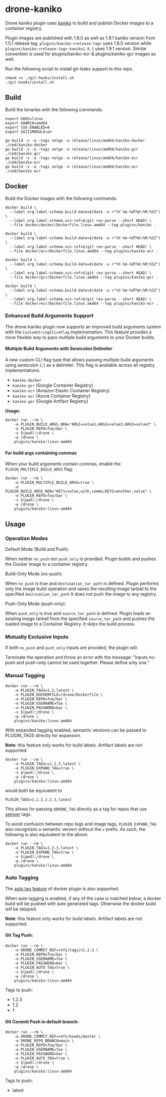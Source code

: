 # drone-kaniko

Drone kaniko plugin uses [kaniko](https://github.com/GoogleContainerTools/kaniko) to build and publish Docker images to a container registry.

Plugin images are published with 1.6.0 as well as 1.9.1 kaniko version from 1.5.1 release tag. `plugins/kaniko:<release-tag>` uses 1.6.0 version while `plugins/kaniko:<release-tag>-kaniko1.9.1` uses 1.9.1 version. Similar convention is used for plugins/kaniko-ecr & plugins/kaniko-gcr images as well.

Run the following script to install git-leaks support to this repo.

```
chmod +x ./git-hooks/install.sh
./git-hooks/install.sh
```

## Build

Build the binaries with the following commands:

```console
export GOOS=linux
export GOARCH=amd64
export CGO_ENABLED=0
export GO111MODULE=on

go build -v -a -tags netgo -o release/linux/amd64/kaniko-docker ./cmd/kaniko-docker
go build -v -a -tags netgo -o release/linux/amd64/kaniko-gcr ./cmd/kaniko-gcr
go build -v -a -tags netgo -o release/linux/amd64/kaniko-ecr ./cmd/kaniko-ecr
go build -v -a -tags netgo -o release/linux/amd64/kaniko-acr ./cmd/kaniko-acr
```

## Docker

Build the Docker images with the following commands:

```console
docker build \
  --label org.label-schema.build-date=$(date -u +"%Y-%m-%dT%H:%M:%SZ") \
  --label org.label-schema.vcs-ref=$(git rev-parse --short HEAD) \
  --file docker/docker/Dockerfile.linux.amd64 --tag plugins/kaniko .

docker build \
  --label org.label-schema.build-date=$(date -u +"%Y-%m-%dT%H:%M:%SZ") \
  --label org.label-schema.vcs-ref=$(git rev-parse --short HEAD) \
  --file docker/acr/Dockerfile.linux.amd64 --tag plugins/kaniko-acr .

docker build \
  --label org.label-schema.build-date=$(date -u +"%Y-%m-%dT%H:%M:%SZ") \
  --label org.label-schema.vcs-ref=$(git rev-parse --short HEAD) \
  --file docker/gcr/Dockerfile.linux.amd64 --tag plugins/kaniko-gcr .

docker build \
  --label org.label-schema.build-date=$(date -u +"%Y-%m-%dT%H:%M:%SZ") \
  --label org.label-schema.vcs-ref=$(git rev-parse --short HEAD) \
  --file docker/ecr/Dockerfile.linux.amd64 --tag plugins/kaniko-ecr .
```

### Enhanced Build Arguments Support

The drone-kaniko plugin now supports an improved build arguments system with the `CustomStringSliceFlag` implementation. This feature provides a more flexible way to pass multiple build arguments to your Docker builds.

#### Multiple Build Arguments with Semicolon Delimiter

A new custom CLI flag type that allows passing multiple build arguments using semicolon (`;`) as a delimiter. This flag is available across all registry implementations:

- `kaniko-docker`
- `kaniko-gcr` (Google Container Registry)
- `kaniko-ecr` (Amazon Elastic Container Registry)
- `kaniko-acr` (Azure Container Registry)
- `kaniko-gar` (Google Artifact Registry)

**Usage:**

```console
docker run --rm \
    -e PLUGIN_BUILD_ARGS_NEW="ARG1=value1;ARG2=value2;ARG3=value3" \
    -e PLUGIN_REPO=foo/bar \
    -v $(pwd):/drone \
    -w /drone \
    plugins/kaniko:linux-amd64
```

#### For build args containing commas

When your build arguments contain commas, enable the `PLUGIN_MULTIPLE_BUILD_ARGS` flag:

```console
docker run --rm \
    -e PLUGIN_MULTIPLE_BUILD_ARGS=true \
    -e PLUGIN_BUILD_ARGS_NEW="KEY1=value,with,comma;KEY2=another,value" \
    -e PLUGIN_REPO=foo/bar \
    -v $(pwd):/drone \
    -w /drone \
    plugins/kaniko:linux-amd64
```

## Usage

### Operation Modes

Default Mode (Build and Push):

When neither `no_push` nor `push_only` is provided. Plugin builds and pushes the Docker image to a container registry.

Build-Only Mode (no-push):

When `no_push` is true and `destination_tar_path` is defined.
Plugin performs only the image build operation and saves the resulting image tarball to the specified `destination_tar_path`
It does not push the image to any registry.

Push-Only Mode (push-only):

When `push_only` is true and `source_tar_path` is defined.
Plugin loads an existing image tarball from the specified `source_tar_path`
and pushes the loaded image to a Container Registry.
It skips the build process.

### Mutually Exclusive Inputs

If both `no_push` and `push_only` inputs are provided, the plugin will:

Terminate the operation and
throw an error with the message: "Inputs no-push and push-only cannot be used together. Please define only one."

### Manual Tagging

```console
docker run --rm \
    -e PLUGIN_TAGS=1.2,latest \
    -e PLUGIN_DOCKERFILE=/drone/Dockerfile \
    -e PLUGIN_REPO=foo/bar \
    -e PLUGIN_USERNAME=foo \
    -e PLUGIN_PASSWORD=bar \
    -v $(pwd):/drone \
    -w /drone \
    plugins/kaniko:linux-amd64
```

With expanded tagging enabled, semantic versions can be passed to PLUGIN_TAGS directly for expansion.

**Note**: this feature only works for build labels. Artifact labels are not supported.

```console
docker run --rm \
    -e PLUGIN_TAGS=v1.2.3,latest \
    -e PLUGIN_EXPAND_TAG=true \
    -v $(pwd):/drone \
    -w /drone \
    plugins/kaniko:linux-amd64
```

would both be equivalent to

```
PLUGIN_TAGS=1,1.2,1.2.3,latest
```

This allows for passing `$DRONE_TAG` directly as a tag for repos that use [semver](https://semver.org) tags.

To avoid confusion between repo tags and image tags, `PLUGIN_EXPAND_TAG` also recognizes a semantic version
without the `v` prefix. As such, the following is also equivalent to the above:

```console
docker run --rm \
    -e PLUGIN_TAGS=1.2.3,latest \
    -e PLUGIN_EXPAND_TAG=true \
    -v $(pwd):/drone \
    -w /drone \
    plugins/kaniko:linux-amd64
```

### Auto Tagging

The [auto tag feature](https://plugins.drone.io/drone-plugins/drone-docker) of docker plugin is also supported.

When auto tagging is enabled, if any of the case is matched below, a docker build will be pushed with auto generated tags. Otherwise the docker build will be skipped.

**Note**: this feature only works for build labels. Artifact labels are not supported.

#### Git Tag Push:

```console
docker run --rm \
    -e DRONE_COMMIT_REF=refs/tags/v1.2.3 \
    -e PLUGIN_REPO=foo/bar \
    -e PLUGIN_USERNAME=foo \
    -e PLUGIN_PASSWORD=bar \
    -e PLUGIN_AUTO_TAG=true \
    -v $(pwd):/drone \
    -w /drone \
    plugins/kaniko:linux-amd64
```

Tags to push:

- 1.2.3
- 1.2
- 1

#### Git Commit Push in default branch:

```console
docker run --rm \
    -e DRONE_COMMIT_REF=refs/heads/master \
    -e DRONE_REPO_BRANCH=main \
    -e PLUGIN_REPO=foo/bar \
    -e PLUGIN_USERNAME=foo \
    -e PLUGIN_PASSWORD=bar \
    -e PLUGIN_AUTO_TAG=true \
    -v $(pwd):/drone \
    -w /drone \
    plugins/kaniko:linux-amd64
```

Tags to push:

- latest
